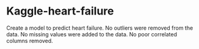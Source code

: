 # Kaggle-heart-failure
Create a model to predict heart failure.
No outliers were removed from the data.
No missing values were added to the data.
No poor correlated columns removed.

